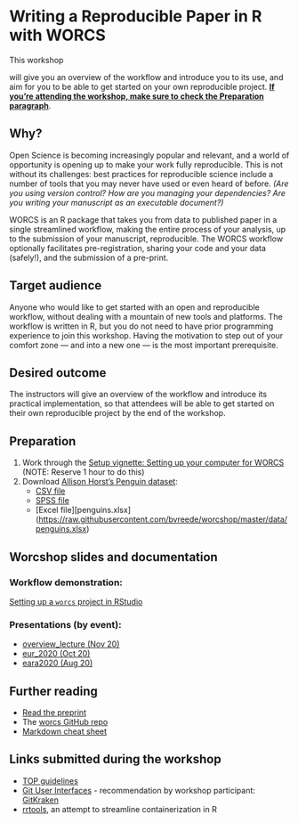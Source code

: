 Writing a Reproducible Paper in R with WORCS
================

This workshop
<!--will be taught by [Caspar van Lissa](https://github.com/cjvanlissa), the author of the WORCS package, in collaboration with [RDM Support](https://www.uu.nl/en/research/research-data-management). We-->
will give you an overview of the workflow and introduce you to its use,
and aim for you to be able to get started on your own reproducible
project. [**If you’re attending the workshop, make sure to check the
Preparation paragraph**](#preparation).

## Why?

Open Science is becoming increasingly popular and relevant, and a world
of opportunity is opening up to make your work fully reproducible. This
is not without its challenges: best practices for reproducible science
include a number of tools that you may never have used or even heard of
before. *(Are you using version control? How are you managing your
dependencies? Are you writing your manuscript as an executable
document?)*

WORCS is an R package that takes you from data to published paper in a
single streamlined workflow, making the entire process of your analysis,
up to the submission of your manuscript, reproducible. The WORCS
workflow optionally facilitates pre-registration, sharing your code and
your data (safely\!), and the submission of a pre-print.

## Target audience

Anyone who would like to get started with an open and reproducible
workflow, without dealing with a mountain of new tools and platforms.
The workflow is written in R, but you do not need to have prior
programming experience to join this workshop. Having the motivation to
step out of your comfort zone — and into a new one — is the most
important prerequisite.

<!--## Workshop dates
- tbd-->

## Desired outcome

The instructors will give an overview of the workflow and introduce its
practical implementation, so that attendees will be able to get started
on their own reproducible project by the end of the workshop.

## Preparation

1.  Work through the [Setup vignette: Setting up your computer for
    WORCS](https://cjvanlissa.github.io/worcs/articles/setup.html)
    (NOTE: Reserve 1 hour to do this)
2.  Download [Allison Horst’s Penguin
    dataset](https://github.com/allisonhorst/palmerpenguins):
      - [CSV
        file](https://raw.githubusercontent.com/bvreede/worcshop/master/data/penguins.csv)
      - [SPSS
        file](https://raw.githubusercontent.com/bvreede/worcshop/master/data/penguins.sav)
      - \[Excel
        file\]\[penguins.xlsx\](<https://raw.githubusercontent.com/bvreede/worcshop/master/data/penguins.xlsx>)

## Worcshop slides and documentation

### Workflow demonstration:

[Setting up a `worcs` project in
RStudio](https://cjvanlissa.github.io/worcs/articles/workflow.html)

### Presentations (by event):

  - [overview\_lecture
    (Nov 20)](https://cjvanlissa.github.io/worcshop/overview_lecture.html)
  - [eur\_2020
    (Oct 20)](https://cjvanlissa.github.io/worcshop/eur_2020.html)
  - [eara2020
    (Aug 20)](https://cjvanlissa.github.io/worcshop/eara2020.html)

<!--[Introducing worcs](https://bvreede.github.io/worcshop/slides/overview_lecture.html)-->

## Further reading

  - [Read the preprint](https://psyarxiv.com/k4wde/)
  - The [worcs GitHub repo](https://github.com/cjvanlissa/worcs)
  - [Markdown cheat sheet](https://www.markdownguide.org/cheat-sheet)

## Links submitted during the workshop

  - [TOP guidelines](https://www.cos.io/our-services/top-guidelines)
  - [Git User Interfaces](https://git-scm.com/downloads/guis) -
    recommendation by workshop participant:
    [GitKraken](https://www.gitkraken.com/)
  - [rrtools](https://github.com/benmarwick/rrtools), an attempt to
    streamline containerization in R
